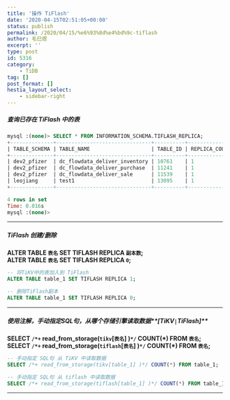 ```yaml
---
title: '操作 TiFlash'
date: '2020-04-15T02:51:05+00:00'
status: publish
permalink: /2020/04/15/%e6%93%8d%e4%bd%9c-tiflash
author: 毛巳煜
excerpt: ''
type: post
id: 5316
category:
    - TiDB
tag: []
post_format: []
hestia_layout_select:
    - sidebar-right
---
```

##### 查询已存在 TiFlash 中的表

```sql
mysql :(none)> SELECT * FROM INFORMATION_SCHEMA.TIFLASH_REPLICA;
+--------------+-------------------------------+----------+---------------+-----------------+-----------+----------+
| TABLE_SCHEMA | TABLE_NAME                    | TABLE_ID | REPLICA_COUNT | LOCATION_LABELS | AVAILABLE | PROGRESS |
+--------------+-------------------------------+----------+---------------+-----------------+-----------+----------+
| dev2_pfizer  | dc_flowdata_deliver_inventory | 10761    | 1             |                 | 1         | 1.0      |
| dev2_pfizer  | dc_flowdata_deliver_purchase  | 11241    | 1             |                 | 1         | 1.0      |
| dev2_pfizer  | dc_flowdata_deliver_sale      | 11539    | 1             |                 | 1         | 1.0      |
| leojiang     | test1                         | 13095    | 1             |                 | 1         | 1.0      |
+--------------+-------------------------------+----------+---------------+-----------------+-----------+----------+

4 rows in set
Time: 0.016s
mysql :(none)>

```

- - - - - -

##### TiFlash 创建/删除

**ALTER TABLE `表名` SET TIFLASH REPLICA `副本数`;**  
**ALTER TABLE `表名` SET TIFLASH REPLICA `0`;**

```sql
-- 将TiKV中的表加入到 TiFlash
ALTER TABLE table_1 SET TIFLASH REPLICA 1;

-- 删除TiFlash副本
ALTER TABLE table_1 SET TIFLASH REPLICA 0;

```

- - - - - -

##### 使用注解，手动指定SQL句，从哪个存储引擎读取数据**\[TiKV`|`TiFlash\]**

**SELECT `/*+` read\_from\_storage(`tikv`\[`表名`\] )`*/` COUNT(\*) FROM `表名`;**  
**SELECT `/*+` read\_from\_storage(`tiflash`\[`表名`\] )`*/` COUNT(\*) FROM `表名`;**

```sql
-- 手动指定 SQL句 从 TiKV 中读取数据
SELECT /*+ read_from_storage(tikv[table_1] )*/ COUNT(*) FROM table_1;

-- 手动指定 SQL句 从 tiflash 中读取数据
SELECT /*+ read_from_storage(tiflash[table_1] )*/ COUNT(*) FROM table_1;

```

- - - - - -